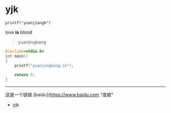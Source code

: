 # yjk

`printf("yuanjiangk")`

love **is** blood

> yuanjingkang

```c
#include<stdio.h>
int main()
{
	printf("yuanjingkang.\n");
    
    return 0;
}
```

***

这是一个链接 [baidu](https://www.baidu.com "度娘"

* yjk